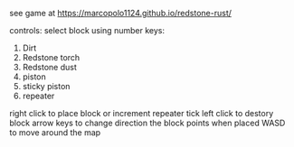 see game at https://marcopolo1124.github.io/redstone-rust/

controls:
select block using number keys:
1. Dirt
2. Redstone torch
3. Redstone dust
4. piston
5. sticky piston
6. repeater

right click to place block or increment repeater tick
left click to destory block
arrow keys to change direction the block points when placed
WASD to move around the map

